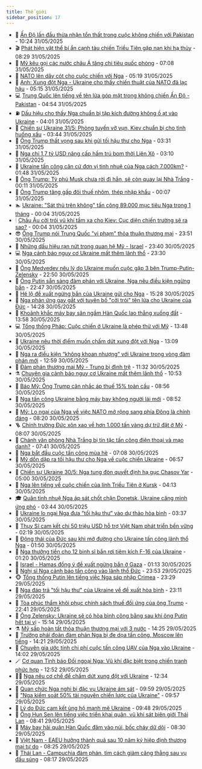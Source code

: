 ```yaml
---
title: Thế giới
sidebar_position: 17
---
```


<!-- dantri-the-gioi:START -->
- 🌋 [Ấn Độ lần đầu thừa nhận tổn thất trong cuộc không chiến với Pakistan](https://dantri.com.vn/the-gioi/an-do-lan-dau-thua-nhan-ton-that-trong-cuoc-khong-chien-voi-pakistan-20250531163812890.htm) - 10:24 31/05/2025
- 🎬 [Phát hiện vật thể bí ẩn cạnh tàu chiến Triều Tiên gặp nạn khi hạ thủy](https://dantri.com.vn/the-gioi/phat-hien-vat-the-bi-an-canh-tau-chien-trieu-tien-gap-nan-khi-ha-thuy-20250531151808381.htm) - 08:29 31/05/2025
- 🧰 [Mỹ kêu gọi các nước châu Á tăng chi tiêu quốc phòng](https://dantri.com.vn/the-gioi/my-keu-goi-cac-nuoc-chau-a-tang-chi-tieu-quoc-phong-20250531140200433.htm) - 07:08 31/05/2025
- 🌋 [NATO lên dây cót cho cuộc chiến với Nga](https://dantri.com.vn/the-gioi/nato-len-day-cot-cho-cuoc-chien-voi-nga-20250530103541991.htm) - 05:19 31/05/2025
- 🗽 [Anh: Xung đột Nga - Ukraine cho thấy chiến thuật của NATO đã lạc hậu](https://dantri.com.vn/the-gioi/anh-xung-dot-nga-ukraine-cho-thay-chien-thuat-cua-nato-da-lac-hau-20250531113120653.htm) - 05:15 31/05/2025
- 💻 [Trung Quốc lên tiếng về tên lửa góp mặt trong không chiến Ấn Độ - Pakistan](https://dantri.com.vn/the-gioi/trung-quoc-len-tieng-ve-ten-lua-gop-mat-trong-khong-chien-an-do-pakistan-20250531111310014.htm) - 04:54 31/05/2025
- ⛽️ [Dấu hiệu cho thấy Nga chuẩn bị tập kích đường không ồ ạt vào Ukraine](https://dantri.com.vn/the-gioi/dau-hieu-cho-thay-nga-chuan-bi-tap-kich-duong-khong-o-at-vao-ukraine-20250531110059892.htm) - 04:01 31/05/2025
- 🤩 [Chiến sự Ukraine 31/5: Phòng tuyến vỡ vụn, Kiev chuẩn bị cho tình huống xấu](https://dantri.com.vn/the-gioi/chien-su-ukraine-315-phong-tuyen-vo-vun-kiev-chuan-bi-cho-tinh-huong-xau-20250531104214257.htm) - 03:44 31/05/2025
- 🧐 [Ông Trump thất vọng sau khi gửi tối hậu thư cho Nga](https://dantri.com.vn/the-gioi/ong-trump-that-vong-sau-khi-gui-toi-hau-thu-cho-nga-20250531080613372.htm) - 03:31 31/05/2025
- 🎊 [Nga chi 1,7 tỷ USD nâng cấp hầm trú bom thời Liên Xô](https://dantri.com.vn/the-gioi/nga-chi-17-ty-usd-nang-cap-ham-tru-bom-thoi-lien-xo-20250531100155211.htm) - 03:10 31/05/2025
- 📝 [Ukraine tấn công căn cứ đơn vị tinh nhuệ của Nga cách 7.000km?](https://dantri.com.vn/the-gioi/ukraine-tan-cong-can-cu-don-vi-tinh-nhue-cua-nga-cach-7000km-20250531083844477.htm) - 01:48 31/05/2025
- 🤡 [Ông Trump: Tỷ phú Musk chưa rời đi hẳn, sẽ còn quay lại Nhà Trắng](https://dantri.com.vn/the-gioi/ong-trump-ty-phu-musk-chua-roi-di-han-se-con-quay-lai-nha-trang-20250531070025540.htm) - 00:11 31/05/2025
- 🥷 [Ông Trump tăng gấp đôi thuế nhôm, thép nhập khẩu](https://dantri.com.vn/the-gioi/ong-trump-tang-gap-doi-thue-nhom-thep-nhap-khau-20250531070143296.htm) - 00:07 31/05/2025
- 🏊 [Ukraine: &quot;Sát thủ trên không&quot; tấn công 89.000 mục tiêu Nga trong 1 tháng](https://dantri.com.vn/the-gioi/ukraine-sat-thu-tren-khong-tan-cong-89000-muc-tieu-nga-trong-1-thang-20250531064809864.htm) - 00:04 31/05/2025
- 🕯 [Châu Âu cởi trói vũ khí tầm xa cho Kiev: Cục diện chiến trường sẽ ra sao?](https://dantri.com.vn/the-gioi/chau-au-coi-troi-vu-khi-tam-xa-cho-kiev-cuc-dien-chien-truong-se-ra-sao-20250529143933748.htm) - 00:04 31/05/2025
- 😎 [Ông Trump nói Trung Quốc &quot;vi phạm&quot; thỏa thuận thương mại](https://dantri.com.vn/the-gioi/ong-trump-noi-trung-quoc-vi-pham-thoa-thuan-thuong-mai-20250531064917595.htm) - 23:51 30/05/2025
- 🌈 [Những dấu hiệu rạn nứt trong quan hệ Mỹ - Israel](https://dantri.com.vn/the-gioi/nhung-dau-hieu-ran-nut-trong-quan-he-my-israel-20250530225420640.htm) - 23:40 30/05/2025
- 💻 [Nga cảnh báo nguy cơ Ukraine mất thêm lãnh thổ](https://dantri.com.vn/the-gioi/nga-canh-bao-nguy-co-ukraine-mat-them-lanh-tho-20250531062744652.htm) - 23:30 30/05/2025
- 🤖 [Ông Medvedev nêu lý do Ukraine muốn cuộc gặp 3 bên Trump-Putin-Zelensky](https://dantri.com.vn/the-gioi/ong-medvedev-neu-ly-do-ukraine-muon-cuoc-gap-3-ben-trump-putin-zelensky-20250531054759026.htm) - 22:50 30/05/2025
- 🦏 [Ông Putin sẵn sàng đàm phán với Ukraine, Nga nêu điều kiện ngừng bắn](https://dantri.com.vn/the-gioi/ong-putin-san-sang-dam-phan-voi-ukraine-nga-neu-dieu-kien-ngung-ban-20250530235818058.htm) - 22:47 30/05/2025
- 🌁 [Hé lộ đề xuất ngừng bắn của Ukraine gửi cho Nga](https://dantri.com.vn/the-gioi/he-lo-de-xuat-ngung-ban-cua-ukraine-gui-cho-nga-20250530222101090.htm) - 15:28 30/05/2025
- 🐘 [Nga phản ứng gay gắt với tuyên bố &quot;cởi trói&quot; tên lửa cho Ukraine của Đức](https://dantri.com.vn/the-gioi/nga-phan-ung-gay-gat-voi-tuyen-bo-coi-troi-ten-lua-cho-ukraine-cua-duc-20250530211649859.htm) - 14:28 30/05/2025
- 🥷 [Khoảnh khắc máy bay săn ngầm Hàn Quốc lao thẳng xuống đất](https://dantri.com.vn/the-gioi/khoanh-khac-may-bay-san-ngam-han-quoc-lao-thang-xuong-dat-20250530192540141.htm) - 13:58 30/05/2025
- 💻 [Tổng thống Pháp: Cuộc chiến ở Ukraine là phép thử với Mỹ](https://dantri.com.vn/the-gioi/tong-thong-phap-cuoc-chien-o-ukraine-la-phep-thu-voi-my-20250530203600060.htm) - 13:48 30/05/2025
- 🎡 [Ukraine nêu thời điểm muốn chấm dứt xung đột với Nga](https://dantri.com.vn/the-gioi/ukraine-neu-thoi-diem-muon-cham-dut-xung-dot-voi-nga-20250530184119283.htm) - 13:09 30/05/2025
- 🧰 [Nga ra điều kiện “không khoan nhượng” với Ukraine trong vòng đàm phán mới](https://dantri.com.vn/the-gioi/nga-ra-dieu-kien-khong-khoan-nhuong-voi-ukraine-trong-vong-dam-phan-moi-20250530153709482.htm) - 12:59 30/05/2025
- 🥸 [Đàm phán thương mại Mỹ - Trung bị đình trệ](https://dantri.com.vn/the-gioi/dam-phan-thuong-mai-my-trung-bi-dinh-tre-20250530144043152.htm) - 11:32 30/05/2025
- ⚗️ [Chuyên gia cảnh báo nguy cơ Ukraine mất thêm lãnh thổ](https://dantri.com.vn/the-gioi/chuyen-gia-canh-bao-nguy-co-ukraine-mat-them-lanh-tho-20250530172341360.htm) - 10:53 30/05/2025
- 🌮 [Báo Mỹ: Ông Trump cân nhắc áp thuế 15% toàn cầu](https://dantri.com.vn/the-gioi/bao-my-ong-trump-can-nhac-ap-thue-15-toan-cau-20250530154509211.htm) - 08:56 30/05/2025
- 🎃 [Nga tấn công Ukraine bằng máy bay không người lái mới](https://dantri.com.vn/the-gioi/nga-tan-cong-ukraine-bang-may-bay-khong-nguoi-lai-moi-20250530144951233.htm) - 08:52 30/05/2025
- 💫 [Mỹ: Lo ngại của Nga về việc NATO mở rộng sang phía Đông là chính đáng](https://dantri.com.vn/the-gioi/my-lo-ngai-cua-nga-ve-viec-nato-mo-rong-sang-phia-dong-la-chinh-dang-20250530144826463.htm) - 08:20 30/05/2025
- 🪜 [Chính trường Đức xôn xao về hơn 1.000 tấn vàng dự trữ đặt ở Mỹ](https://dantri.com.vn/the-gioi/chinh-truong-duc-xon-xao-ve-hon-1000-tan-vang-du-tru-dat-o-my-20250530143647310.htm) - 08:07 30/05/2025
- 🌋 [Chánh văn phòng Nhà Trắng bị tin tặc tấn công điện thoại và mạo danh?](https://dantri.com.vn/the-gioi/chanh-van-phong-nha-trang-bi-tin-tac-tan-cong-dien-thoai-va-mao-danh-20250530141628060.htm) - 07:41 30/05/2025
- 🦏 [Nga bắt đầu cuộc tấn công mùa hè](https://dantri.com.vn/the-gioi/nga-bat-dau-cuoc-tan-cong-mua-he-20250530135931022.htm) - 07:08 30/05/2025
- 👀 [Mỹ dồn dập ra tối hậu thư cho Nga về cuộc chiến Ukraine](https://dantri.com.vn/the-gioi/my-don-dap-ra-toi-hau-thu-cho-nga-ve-cuoc-chien-ukraine-20250530134217976.htm) - 06:57 30/05/2025
- 🧰 [Chiến sự Ukraine 30/5: Nga tung đòn quyết định hạ gục Chasov Yar](https://dantri.com.vn/the-gioi/chien-su-ukraine-305-nga-tung-don-quyet-dinh-ha-guc-chasov-yar-20250530115836996.htm) - 05:00 30/05/2025
- 🚀 [Nga lên tiếng về cuộc chiến của lính Triều Tiên ở Kursk](https://dantri.com.vn/the-gioi/nga-len-tieng-ve-cuoc-chien-cua-linh-trieu-tien-o-kursk-20250530072146899.htm) - 04:13 30/05/2025
- 🎓 [Quân tinh nhuệ Nga áp sát chốt chặn Donetsk, Ukraine căng mình ứng phó](https://dantri.com.vn/the-gioi/quan-tinh-nhue-nga-ap-sat-chot-chan-donetsk-ukraine-cang-minh-ung-pho-20250530095008372.htm) - 03:44 30/05/2025
- 🥸 [Ukraine lo ngại Nga đưa ”tối hậu thư” vào dự thảo hòa bình](https://dantri.com.vn/the-gioi/ukraine-lo-ngai-nga-dua-toi-hau-thu-vao-du-thao-hoa-binh-20250530094150997.htm) - 03:37 30/05/2025
- 🦅 [Thụy Sĩ cam kết chi 50 triệu USD hỗ trợ Việt Nam phát triển bền vững](https://dantri.com.vn/the-gioi/thuy-si-cam-ket-chi-50-trieu-usd-ho-tro-viet-nam-phat-trien-ben-vung-20250530083827400.htm) - 02:19 30/05/2025
- 🤭 [Động thái của Đức sau khi mở đường cho Ukraine tấn công lãnh thổ Nga](https://dantri.com.vn/the-gioi/dong-thai-cua-duc-sau-khi-mo-duong-cho-ukraine-tan-cong-lanh-tho-nga-20250530075506387.htm) - 01:50 30/05/2025
- 🤖 [Nga thưởng tiền cho 12 binh sĩ bắn rơi tiêm kích F-16 của Ukraine](https://dantri.com.vn/the-gioi/nga-thuong-tien-cho-12-binh-si-ban-roi-tiem-kich-f-16-cua-ukraine-20250530080408588.htm) - 01:20 30/05/2025
- 🐲 [Israel - Hamas đồng ý đề xuất ngừng bắn ở Gaza](https://dantri.com.vn/the-gioi/israel-hamas-dong-y-de-xuat-ngung-ban-o-gaza-20250530080404867.htm) - 01:13 30/05/2025
- 🫣 [Nghị sĩ Nga cảnh báo tấn công vào lãnh thổ Đức](https://dantri.com.vn/the-gioi/nghi-si-nga-canh-bao-tan-cong-vao-lanh-tho-duc-20250530063511273.htm) - 23:53 29/05/2025
- 🐵 [Tổng thống Putin lên tiếng việc Nga sáp nhập Crimea](https://dantri.com.vn/the-gioi/tong-thong-putin-len-tieng-viec-nga-sap-nhap-crimea-20250530062102387.htm) - 23:29 29/05/2025
- 🫶 [Nga đáp trả &quot;tối hậu thư&quot; của Ukraine về đề xuất hòa bình](https://dantri.com.vn/the-gioi/nga-dap-tra-toi-hau-thu-cua-ukraine-ve-de-xuat-hoa-binh-20250530060146088.htm) - 23:11 29/05/2025
- 💃 [Tòa phúc thẩm khôi phục chính sách thuế đối ứng của ông Trump](https://dantri.com.vn/the-gioi/toa-phuc-tham-khoi-phuc-chinh-sach-thue-doi-ung-cua-ong-trump-20250530053802839.htm) - 22:41 29/05/2025
- 💫 [Ông Zelensky: Ukraine sẽ có hòa bình công bằng sau khi ông Putin hết tại vị](https://dantri.com.vn/the-gioi/ong-zelensky-ukraine-se-co-hoa-binh-cong-bang-sau-khi-ong-putin-het-tai-vi-20250529220010236.htm) - 15:14 29/05/2025
- ⚗️ [Mỹ sắp hoàn tất thỏa thuận thương mại với 3 nước](https://dantri.com.vn/the-gioi/my-sap-hoan-tat-thoa-thuan-thuong-mai-voi-3-nuoc-20250529212035851.htm) - 14:25 29/05/2025
- 🥷 [Trưởng phái đoàn đàm phán Nga bị đe dọa tấn công, Moscow lên tiếng](https://dantri.com.vn/the-gioi/truong-phai-doan-dam-phan-nga-bi-de-doa-tan-cong-moscow-len-tieng-20250529211549555.htm) - 14:21 29/05/2025
- 🥸 [Chuyên gia ước tính chi phí cuộc tấn công UAV của Nga vào Ukraine](https://dantri.com.vn/the-gioi/chuyen-gia-uoc-tinh-chi-phi-cuoc-tan-cong-uav-cua-nga-vao-ukraine-20250529202445127.htm) - 14:02 29/05/2025
- 🪄 [Cơ quan Tình báo Đối ngoại Nga: Vũ khí đặc biệt trong chiến tranh phức hợp](https://dantri.com.vn/the-gioi/co-quan-tinh-bao-doi-ngoai-nga-vu-khi-dac-biet-trong-chien-tranh-phuc-hop-20250527111902522.htm) - 12:52 29/05/2025
- 🧑‍💻 [Nga nêu cơ chế để chấm dứt xung đột với Ukraine](https://dantri.com.vn/the-gioi/nga-neu-co-che-de-cham-dut-xung-dot-voi-ukraine-20250529192915598.htm) - 12:34 29/05/2025
- 🤭 [Quan chức Nga nghi bị đặc vụ Ukraine ám sát](https://dantri.com.vn/the-gioi/quan-chuc-nga-nghi-bi-dac-vu-ukraine-am-sat-20250529164933387.htm) - 09:59 29/05/2025
- 🗽 [&quot;Nga kiểm soát 50% tài nguyên chiến lược của Ukraine&quot;](https://dantri.com.vn/the-gioi/nga-kiem-soat-50-tai-nguyen-chien-luoc-cua-ukraine-20250529164436939.htm) - 09:57 29/05/2025
- 🤖 [Lý do Đức cam kết ủng hộ mạnh mẽ Ukraine](https://dantri.com.vn/the-gioi/ly-do-duc-cam-ket-ung-ho-manh-me-ukraine-20250529132310896.htm) - 09:48 29/05/2025
- 🌈 [Ông Hun Sen lên tiếng việc triển khai quân, vũ khí sát biên giới Thái Lan](https://dantri.com.vn/the-gioi/ong-hun-sen-len-tieng-viec-trien-khai-quan-vu-khi-sat-bien-gioi-thai-lan-20250529152800790.htm) - 08:41 29/05/2025
- 🤩 [Máy bay hải quân Hàn Quốc đâm vào núi, bốc cháy dữ dội](https://dantri.com.vn/the-gioi/may-bay-hai-quan-han-quoc-dam-vao-nui-boc-chay-du-doi-20250529152604636.htm) - 08:30 29/05/2025
- 🤗 [Việt Nam - EAEU hưởng thành quả sau 10 năm ký hiệp định thương mại tự do](https://dantri.com.vn/the-gioi/viet-nam-eaeu-huong-thanh-qua-sau-10-nam-ky-hiep-dinh-thuong-mai-tu-do-20250529150717259.htm) - 08:25 29/05/2025
- 🙉 [Thái Lan - Campuchia đàm phán, tìm cách giảm căng thẳng sau vụ đấu súng](https://dantri.com.vn/the-gioi/thai-lan-campuchia-dam-phan-tim-cach-giam-cang-thang-sau-vu-dau-sung-20250529151120912.htm) - 08:17 29/05/2025<!-- dantri-the-gioi:END -->
